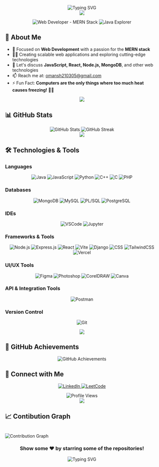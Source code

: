 <div align="center">
  <img src="https://readme-typing-svg.herokuapp.com?font=Architects+Daughter&color=3498db&size=30&center=true&vCenter=true&width=600&height=50&lines=Hey!+I'm+Omansh+Sharma+%F0%9F%91%8B;Web+Developer+%F0%9F%92%BB;Java+Explorer+%E2%98%95;Problem+Solver+%F0%9F%A7%A0;Improvising+Everyday+%E2%98%AE" alt="Typing SVG" />
</div>

<div align="center">
  <img src="https://user-images.githubusercontent.com/73097560/115834477-dbab4500-a447-11eb-908a-139a6edaec5c.gif">
</div>

<p align="center">
  <img src="https://img.shields.io/badge/Web%20Developer-MERN%20Stack-brightgreen" alt="Web Developer - MERN Stack" />
  <img src="https://img.shields.io/badge/Java-Explorer-orange" alt="Java Explorer" />
</p>

## 🚀 About Me

- 🔭 Focused on **Web Development** with a passion for the **MERN stack**
- 👨‍💻 Creating scalable web applications and exploring cutting-edge technologies
- 💬 Let's discuss **JavaScript, React, Node.js, MongoDB**, and other web technologies
- 📫 Reach me at: [omansh210305@gmail.com](mailto:omansh210305@gmail.com)
- ⚡ Fun Fact: **Computers are the only things where too much heat causes freezing!** 🕵️‍♂️

<div align="center">
  <img src="https://user-images.githubusercontent.com/73097560/115834477-dbab4500-a447-11eb-908a-139a6edaec5c.gif">
</div>

## 📊 GitHub Stats

<div align="center">
  <img src="https://github-readme-stats.vercel.app/api?username=Omansh-Sharma1&show_icons=true&theme=radical" alt="GitHub Stats" />
  <img src="https://github-readme-streak-stats.herokuapp.com/?user=Omansh-Sharma1&theme=radical" alt="GitHub Streak" />
</div>

<div align="center">
  <img src="https://user-images.githubusercontent.com/73097560/115834477-dbab4500-a447-11eb-908a-139a6edaec5c.gif">
</div>

## 🛠️ Technologies & Tools

### Languages
<p align="center">
  <img src="https://img.shields.io/badge/Java-F7DF1E?style=for-the-badge&logo=java&logoColor=black" alt="Java" />
  <img src="https://img.shields.io/badge/JavaScript-F7DF1E?style=for-the-badge&logo=javascript&logoColor=black" alt="JavaScript" />
  <img src="https://img.shields.io/badge/Python-3776AB?style=for-the-badge&logo=python&logoColor=white" alt="Python" />
  <img src="https://img.shields.io/badge/C%2B%2B-00599C?style=for-the-badge&logo=c%2B%2B&logoColor=white" alt="C++" />
  <img src="https://img.shields.io/badge/C-A8B9CC?style=for-the-badge&logo=c&logoColor=white" alt="C" />
  <img src="https://img.shields.io/badge/PHP-777BB4?style=for-the-badge&logo=php&logoColor=white" alt="PHP" />
</p>

### Databases
<p align="center">
  <img src="https://img.shields.io/badge/MongoDB-4EA94B?style=for-the-badge&logo=mongodb&logoColor=white" alt="MongoDB" />
  <img src="https://img.shields.io/badge/MySQL-4479A1?style=for-the-badge&logo=mysql&logoColor=white" alt="MySQL" />
  <img src="https://img.shields.io/badge/PL%2FSQL-EF5B0C?style=for-the-badge&logo=oracle&logoColor=white" alt="PL/SQL" />
  <img src="https://img.shields.io/badge/PostgreSQL-4169E1?style=for-the-badge&logo=postgresql&logoColor=white" alt="PostgreSQL" />
</p>

### IDEs
<p align="center">
  <img src="https://img.shields.io/badge/VSCode-007ACC?style=for-the-badge&logo=visual-studio-code&logoColor=white" alt="VSCode" />
  <img src="https://img.shields.io/badge/Jupyter-F37626?style=for-the-badge&logo=jupyter&logoColor=white" alt="Jupyter" />
</p>

### Frameworks & Tools
<p align="center">
  <img src="https://img.shields.io/badge/Node.js-339933?style=for-the-badge&logo=node.js&logoColor=white" alt="Node.js" />
  <img src="https://img.shields.io/badge/Express.js-000000?style=for-the-badge&logo=express&logoColor=white" alt="Express.js" />
  <img src="https://img.shields.io/badge/React-61DAFB?style=for-the-badge&logo=react&logoColor=black" alt="React" />
  <img src="https://img.shields.io/badge/Vite-646CFF?style=for-the-badge&logo=vite&logoColor=white" alt="Vite" />
  <img src="https://img.shields.io/badge/Django-092E20?style=for-the-badge&logo=django&logoColor=white" alt="Django" />
  <img src="https://img.shields.io/badge/CSS-1572B6?style=for-the-badge&logo=css3&logoColor=white" alt="CSS" />
  <img src="https://img.shields.io/badge/TailwindCSS-06B6D4?style=for-the-badge&logo=tailwindcss&logoColor=white" alt="TailwindCSS" />
  <img src="https://img.shields.io/badge/Vercel-000000?style=for-the-badge&logo=vercel&logoColor=white" alt="Vercel" />
</p>

### UI/UX Tools
<p align="center">
   <img src="https://img.shields.io/badge/Figma-F24E1E?style=for-the-badge&logo=figma&logoColor=white" alt="Figma" />
  <img src="https://img.shields.io/badge/Photoshop-31A8FF?style=for-the-badge&logo=photoshop&logoColor=white" alt="Photoshop" />
  <img src="https://img.shields.io/badge/CorelDRAW-000000?style=for-the-badge&logo=coreldraw&logoColor=white" alt="CorelDRAW" />
  <img src="https://img.shields.io/badge/Canva-FF7A00?style=for-the-badge&logo=canva&logoColor=white" alt="Canva" />
</p>

### API & Integration Tools
<p align="center">
  <img src="https://img.shields.io/badge/Postman-FF6C37?style=for-the-badge&logo=postman&logoColor=white" alt="Postman" />
</p>

### Version Control
<p align="center">
  <img src="https://img.shields.io/badge/Git-F05032?style=for-the-badge&logo=git&logoColor=white" alt="Git" />
</p>

<div align="center">
  <img src="https://user-images.githubusercontent.com/73097560/115834477-dbab4500-a447-11eb-908a-139a6edaec5c.gif">
</div>

## 🎯 GitHub Achievements

<p align="center">
  <img src="https://github-profile-trophy.vercel.app/?username=Omansh-Sharma1&theme=darkhub&no-frame=true&row=1&column=7" alt="GitHub Achievements" />
</p>

## 🤝 Connect with Me

<p align="center">
  <a href="https://www.linkedin.com/in/omansh-sharma-58aa74281" target="_blank">
    <img src="https://img.shields.io/badge/LinkedIn-0077B5?style=for-the-badge&logo=linkedin&logoColor=white" alt="LinkedIn" />
  </a>
  <a href="https://leetcode.com/u/Omansh_Sharma/" target="_blank">
    <img src="https://img.shields.io/badge/LeetCode-FFA116?style=for-the-badge&logo=leetcode&logoColor=white" alt="LeetCode" />
  </a>
</p>

<div align="center">
  <img src="https://komarev.com/ghpvc/?username=Omansh-Sharma1&color=blueviolet&style=flat-square&label=Profile+Views" alt="Profile Views" />
</div>

<div align="center">
  <img src="https://user-images.githubusercontent.com/73097560/115834477-dbab4500-a447-11eb-908a-139a6edaec5c.gif">
</div>

## 📈 Contibution Graph 
  <br/>
  <img src="https://github-readme-activity-graph.vercel.app/graph?username=Omansh-Sharma1&theme=react-dark&hide_border=true" alt="Contribution Graph" />

<h3 align="center">
  Show some ❤️ by starring some of the repositories!
</h3>

<div align="center">
  <img src="https://readme-typing-svg.herokuapp.com?font=Fira+Code&pause=500&color=F7F7F7&background=FF000000&center=true&vCenter=true&width=435&lines=172.16.254.1.;+Eat+,+Sleep+,+Code+,+Repeat!" alt="Typing SVG" />
</div>
